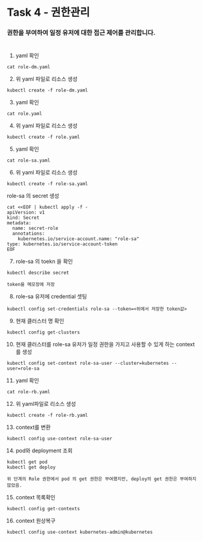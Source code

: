 # Task 4 - 권한관리

### 권한을 부여하여 일정 유저에 대한 접근 제어를 관리합니다.
#

1. yaml 확인
```
cat role-dm.yaml
```

2. 위 yaml 파일로 리소스 생성
```
kubectl create -f role-dm.yaml
```  

3. yaml 확인

```
cat role.yaml
```

4. 위 yaml 파일로 리소스 생성
```
kubectl create -f role.yaml
```  

5. yaml 확인

```
cat role-sa.yaml
```

6. 위 yaml 파일로 리소스 생성
```
kubectl create -f role-sa.yaml
```  
role-sa 의 secret 생성
```
cat <<EOF | kubectl apply -f -
apiVersion: v1
kind: Secret
metadata:
  name: secret-role
  annotations:
    kubernetes.io/service-account.name: "role-sa"
type: kubernetes.io/service-account-token
EOF
```

7. role-sa 의 toekn 을 확인
```
kubectl describe secret
```

```
token을 메모장에 저장
```

8. role-sa 유저에 credential 셋팅
```
kubectl config set-credentials role-sa --token=<위에서 저장한 token값>
```

9. 현재 클러스터 명 확인
```
kubectl config get-clusters
```

10. 현재 클러스터를 role-sa 유저가 일정 권한을 가지고 사용할 수 있게 하는 context를 생성
```
kubectl config set-context role-sa-user --cluster=kubernetes --user=role-sa
```

11. yaml 확인
```
cat role-rb.yaml
```

12. 위 yaml파일로 리소스 생성
```
kubectl create -f role-rb.yaml
```

13. context를 변환
```
kubectl config use-context role-sa-user
```

14. pod와 deployment 조회
```
kubectl get pod
kubectl get deploy
```

```
위 단계의 Role 권한에서 pod 의 get 권한은 부여했지만, deploy의 get 권한은 부여하지 않았음.
```

15. context 목록확인
```
kubectl config get-contexts
```

16. context 원상복구
```
kubectl config use-context kubernetes-admin@kubernetes
```

